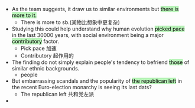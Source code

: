 - As the team suggests, it draw us to similar environments but <mark style="background: #b8f3b8;">there is more to it.</mark>
	- There is more to sb.(某物比想象中更复杂)
- Studying this could help understand why human evolution <mark style="background: #b8f3b8;">picked pace</mark> in the last 30000 years, with social environment being a major <mark style="background: #b8f3b8;">contributory</mark> factor.
	-   Pick pace 加速
	-   Contributory 起作用的
- The finding do not simply explain people's tendency to befriend <mark style="background: #b8f3b8;">those</mark> of  similar ethnic backgrounds.
	- people
- But embarrassing scandals and the popularity of <mark style="background: #b8f3b8;">the republican left</mark> in the recent Euro-election monarchy is seeing its last dats?
	- The republican left 共和党左派
- 